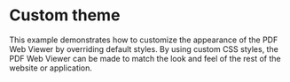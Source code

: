 # Custom theme

This example demonstrates how to customize the appearance of the PDF Web Viewer by overriding default styles. By using custom CSS styles, the PDF Web Viewer can be made to match the look and feel of the rest of the website or application.
